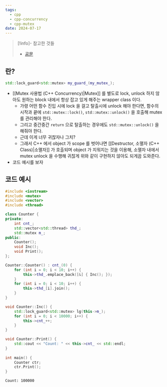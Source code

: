 ```yaml
---
tags:
  - cpp
  - cpp-concurrency
  - cpp-mutex
date: 2024-07-17
---
```

> [!info]- 참고한 것들
> - [공문](https://en.cppreference.com/w/cpp/thread/lock_guard)

## 란?

```cpp title="문법"
std::lock_guard<std::mutex> my_guard_(my_mutex_);
```

- [[Mutex 사용법 (C++ Concurrency)|Mutex]] 를 별도로 lock, unlock 하지 않아도 원하는 block 내에서 항상 잡고 있게 해주는 wrapper class 이다.
	- 가령 어떤 함수 진입 시에 lock 을 걸고 탈출시에 unlock 해야 한다면, 함수의 시작과 끝에 `std::mutex::lock()`, `std::mutex::unlock()` 을 호출해 mutex 를 관리해야 한다.
	- 그리고 중간중간 `return` 으로 탈출하는 경우에도 `std::mutex::unlock()` 을 해줘야 한다.
	- 근데 이게 너무 귀찮자나 그치?
	- 그래서 C++ 에서 object 가 scope 를 벗어나면 [[Destructor, 소멸자 (C++ Class)|소멸자]] 가 호출되며 object 가 지워지는 것을 이용해, 소멸자 내에서 mutex unlock 을 수행해 귀찮게 위와 같이 구현하지 않아도 되게끔 도와준다.
- 코드 예시를 보자

## 코드 예시

```cpp {27}
#include <iostream>
#include <mutex>
#include <vector>
#include <thread>

class Counter {
private:
	int cnt_;
	std::vector<std::thread> thd_;
	std::mutex m_;
public:
	Counter();
	void Inc();
	void Print();
};

Counter::Counter() : cnt_(0) {
	for (int i = 0; i < 10; i++) {
		this->thd_.emplace_back([&] { Inc(); });
	}
	for (int i = 0; i < 10; i++) {
		this->thd_[i].join();
	}
}

void Counter::Inc() {
	std::lock_guard<std::mutex> lg(this->m_);
	for (int i = 0; i < 10000; i++) {
		this->cnt_++;
	}
}

void Counter::Print() {
	std::cout << "Count: " << this->cnt_ << std::endl;
}
 
int main() {
	Counter ctr;
	ctr.Print();
}
```

```
Count: 100000
```